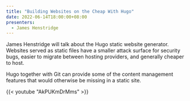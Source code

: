 ```yaml
---
title: "Building Websites on the Cheap With Hugo"
date: 2022-06-14T18:00:00+08:00
presenters:
  - James Henstridge
---
```


James Henstridge will talk about the Hugo static website
generator. Websites served as static files have a smaller attack
surface for security bugs, easier to migrate between hosting
providers, and generally cheaper to host.

Hugo together with Git can provide some of the content management
features that would otherwise be missing in a static site.

<!--more-->

{{< youtube "AkPUKmDrMms" >}}
